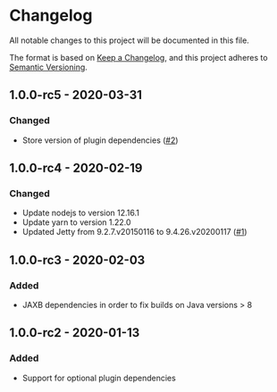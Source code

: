 # Changelog

All notable changes to this project will be documented in this file.

The format is based on [Keep a Changelog](https://keepachangelog.com/en/1.0.0/),
and this project adheres to [Semantic Versioning](https://semver.org/spec/v2.0.0.html).

## 1.0.0-rc5 - 2020-03-31

### Changed
- Store version of plugin dependencies ([#2](https://github.com/scm-manager/smp-maven-plugin/pull/2))

## 1.0.0-rc4 - 2020-02-19

### Changed

- Update nodejs to version 12.16.1
- Update yarn to version 1.22.0
- Updated Jetty from 9.2.7.v20150116 to 9.4.26.v20200117 ([#1](https://github.com/scm-manager/smp-maven-plugin/pull/1))

## 1.0.0-rc3 - 2020-02-03

### Added

- JAXB dependencies in order to fix builds on Java versions > 8

## 1.0.0-rc2 - 2020-01-13

### Added

- Support for optional plugin dependencies

